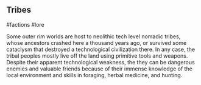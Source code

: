 Tribes
---
#factions #lore

Some outer rim worlds are host to neolithic tech level nomadic tribes, whose ancestors crashed here a thousand years ago, or survived some cataclysm that destroyed a technological civilization there. In any case, the tribal peoples mostly live off the land using primitive tools and weapons. Despite their apparent technological weakness, the they can be dangerous enemies and valuable friends because of their immense knowledge of the local environment and skills in foraging, herbal medicine, and hunting.